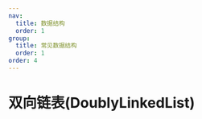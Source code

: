 ```yaml
---
nav:
  title: 数据结构
  order: 1
group:
  title: 常见数据结构
  order: 1
order: 4
---
```


# 双向链表(DoublyLinkedList)

